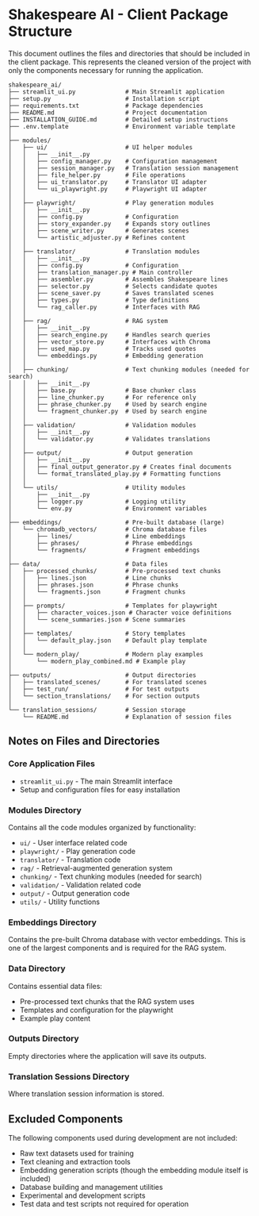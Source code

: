 # Shakespeare AI - Client Package Structure

This document outlines the files and directories that should be included in the client package. This represents the cleaned version of the project with only the components necessary for running the application.

```
shakespeare_ai/
├── streamlit_ui.py              # Main Streamlit application
├── setup.py                     # Installation script
├── requirements.txt             # Package dependencies
├── README.md                    # Project documentation
├── INSTALLATION_GUIDE.md        # Detailed setup instructions
├── .env.template                # Environment variable template
│
├── modules/
│   ├── ui/                      # UI helper modules
│   │   ├── __init__.py
│   │   ├── config_manager.py    # Configuration management
│   │   ├── session_manager.py   # Translation session management
│   │   ├── file_helper.py       # File operations
│   │   ├── ui_translator.py     # Translator UI adapter
│   │   └── ui_playwright.py     # Playwright UI adapter
│   │
│   ├── playwright/              # Play generation modules
│   │   ├── __init__.py
│   │   ├── config.py            # Configuration
│   │   ├── story_expander.py    # Expands story outlines
│   │   ├── scene_writer.py      # Generates scenes
│   │   └── artistic_adjuster.py # Refines content
│   │
│   ├── translator/              # Translation modules
│   │   ├── __init__.py
│   │   ├── config.py            # Configuration
│   │   ├── translation_manager.py # Main controller
│   │   ├── assembler.py         # Assembles Shakespeare lines
│   │   ├── selector.py          # Selects candidate quotes
│   │   ├── scene_saver.py       # Saves translated scenes
│   │   ├── types.py             # Type definitions
│   │   └── rag_caller.py        # Interfaces with RAG
│   │
│   ├── rag/                     # RAG system
│   │   ├── __init__.py
│   │   ├── search_engine.py     # Handles search queries
│   │   ├── vector_store.py      # Interfaces with Chroma
│   │   ├── used_map.py          # Tracks used quotes
│   │   └── embeddings.py        # Embedding generation
│   │
│   ├── chunking/                # Text chunking modules (needed for search)
│   │   ├── __init__.py
│   │   ├── base.py              # Base chunker class
│   │   ├── line_chunker.py      # For reference only
│   │   ├── phrase_chunker.py    # Used by search engine
│   │   └── fragment_chunker.py  # Used by search engine
│   │
│   ├── validation/              # Validation modules
│   │   ├── __init__.py
│   │   └── validator.py         # Validates translations
│   │
│   ├── output/                  # Output generation
│   │   ├── __init__.py
│   │   ├── final_output_generator.py # Creates final documents
│   │   └── format_translated_play.py # Formatting functions
│   │
│   └── utils/                   # Utility modules
│       ├── __init__.py
│       ├── logger.py            # Logging utility
│       └── env.py               # Environment variables
│
├── embeddings/                  # Pre-built database (large)
│   └── chromadb_vectors/        # Chroma database files
│       ├── lines/               # Line embeddings
│       ├── phrases/             # Phrase embeddings
│       └── fragments/           # Fragment embeddings
│
├── data/                        # Data files
│   ├── processed_chunks/        # Pre-processed text chunks
│   │   ├── lines.json           # Line chunks
│   │   ├── phrases.json         # Phrase chunks
│   │   └── fragments.json       # Fragment chunks
│   │
│   ├── prompts/                 # Templates for playwright
│   │   ├── character_voices.json # Character voice definitions
│   │   └── scene_summaries.json # Scene summaries 
│   │
│   ├── templates/               # Story templates
│   │   └── default_play.json    # Default play template
│   │
│   └── modern_play/             # Modern play examples
│       └── modern_play_combined.md # Example play
│
├── outputs/                     # Output directories
│   ├── translated_scenes/       # For translated scenes
│   ├── test_run/                # For test outputs
│   └── section_translations/    # For section outputs
│
└── translation_sessions/        # Session storage
    └── README.md                # Explanation of session files
```

## Notes on Files and Directories

### Core Application Files
- `streamlit_ui.py` - The main Streamlit interface
- Setup and configuration files for easy installation

### Modules Directory
Contains all the code modules organized by functionality:
- `ui/` - User interface related code
- `playwright/` - Play generation code
- `translator/` - Translation code
- `rag/` - Retrieval-augmented generation system
- `chunking/` - Text chunking modules (needed for search)
- `validation/` - Validation related code
- `output/` - Output generation code
- `utils/` - Utility functions

### Embeddings Directory
Contains the pre-built Chroma database with vector embeddings.
This is one of the largest components and is required for the RAG system.

### Data Directory
Contains essential data files:
- Pre-processed text chunks that the RAG system uses
- Templates and configuration for the playwright
- Example play content

### Outputs Directory
Empty directories where the application will save its outputs.

### Translation Sessions Directory
Where translation session information is stored.

## Excluded Components

The following components used during development are not included:
- Raw text datasets used for training
- Text cleaning and extraction tools
- Embedding generation scripts (though the embedding module itself is included)
- Database building and management utilities
- Experimental and development scripts
- Test data and test scripts not required for operation